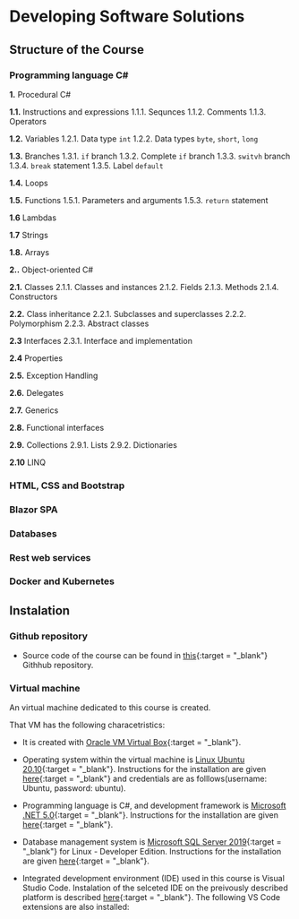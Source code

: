 # Developing Software Solutions

## Structure of the Course

### Programming language C#

**1.** Procedural C#

**1.1.** Instructions and expressions
1.1.1. Sequnces
1.1.2. Comments
1.1.3. Operators

**1.2.** Variables
1.2.1. Data type `int`
1.2.2. Data types `byte`, `short`, `long`

**1.3.** Branches
1.3.1. `if` branch
1.3.2. Complete `if` branch
1.3.3. `switvh` branch
1.3.4. `break` statement
1.3.5. Label `default`

**1.4.** Loops

**1.5.** Functions
1.5.1. Parameters and arguments
1.5.3. `return` statement

**1.6** Lambdas

**1.7** Strings

**1.8.** Arrays

**2..** Object-oriented  C#

**2.1.** Classes
2.1.1. Classes and instances
2.1.2. Fields
2.1.3. Methods
2.1.4. Constructors

**2.2.** Class inheritance
2.2.1. Subclasses and superclasses
2.2.2. Polymorphism
2.2.3. Abstract classes

**2.3** Interfaces
2.3.1. Interface and implementation

**2.4** Properties

**2.5.** Exception Handling

**2.6.** Delegates

**2.7.** Generics

**2.8.** Functional interfaces

**2.9.** Collections
2.9.1. Lists
2.9.2. Dictionaries

**2.10** LINQ

### HTML, CSS and Bootstrap

### Blazor SPA

### Databases

### Rest web services

### Docker and Kubernetes
## Instalation

### Github repository

- Source code of the course can be found in [this](https://github.com/EkofDSS/teaching-samples-2021-22){:target = "_blank"} Githhub repository.

### Virtual machine

An virtual machine dedicated to this course is created.

That VM has the following characetristics:

- It is created with [Oracle VM Virtual Box](https://www.virtualbox.org/){:target = "_blank"}.

- Operating system within the virtual machine is [Linux Ubuntu 20.10](https://ubuntu.com/engage/ubuntu-20.10){:target = "_blank"}.  Instructions for the installation are given [here](https://www.virtualbox.org/wiki/Linux_Downloads){:target = "_blank"} and credentials are as folllows(username: Ubuntu, password: ubuntu).

- Programming language is C#, and development framework is [Microsoft .NET 5.0](https://devblogs.microsoft.com/dotnet/introducing-net-5/){:target = "_blank"}. Instructions for the installation are given [here](https://docs.microsoft.com/en-us/dotnet/core/install/linux-ubuntu){:target = "_blank"}.

- Database management system is [Microsoft SQL Server 2019](https://www.microsoft.com/en-us/sql-server/sql-server-2019){:target = "_blank"} for Linux -  Developer Edition. Instructions for the installation are given [here](https://docs.microsoft.com/en-us/sql/linux/quickstart-install-connect-ubuntu?view=sql-server-ver15){:target = "_blank"}.

- Integrated development environment (IDE) used in this course is Visual Studio Code. Instalation of the selceted IDE on the preivously described platform is described [here](https://linuxize.com/post/how-to-install-visual-studio-code-on-ubuntu-20-04/){:target = "_blank"}. The following VS Code extensions are also installed:
